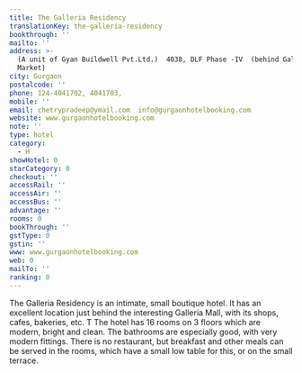 ```yaml
---
title: The Galleria Residency
translationKey: the-galleria-residency
bookthrough: ''
mailto: ''
address: >-
  (A unit of Gyan Buildwell Pvt.Ltd.)  4038, DLF Phase -IV  (behind Galleria
  Market)
city: Gurgaon
postalcode: ''
phone: 124-4041702, 4041703,
mobile: ''
email: chetrypradeep@ymail.com  info@gurgaonhotelbooking.com
website: www.gurgaonhotelbooking.com
note: ''
type: hotel
category:
  - H
showHotel: 0
starCategory: 0
checkout: ''
accessRail: ''
accessAir: ''
accessBus: ''
advantage: ''
rooms: 0
bookThrough: ''
gstType: 0
gstin: ''
www: www.gurgaonhotelbooking.com
web: 0
mailTo: ''
ranking: 0
---
```







The Galleria Residency is an intimate, small boutique hotel. It has an excellent location just behind the interesting Galleria Mall, with its shops, cafes, bakeries, etc. T    The hotel has 16 rooms on 3 floors which are modern, bright and clean. The bathrooms are especially good, with very modern fittings. There is no restaurant, but breakfast and other meals can be served in the rooms, which have a small low table for this, or on the small terrace. 
